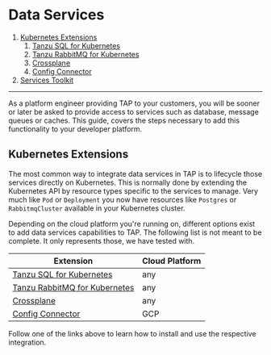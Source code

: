 # Data Services

1. [Kubernetes Extensions](#kubernetes-extensions)
    1. [Tanzu SQL for Kubernetes](./tanzu-sql.md)
    2. [Tanzu RabbitMQ for Kubernetes](./tanzu-rmq.md)
    3. [Crossplane](https://www.crossplane.io/)
    4. [Config Connector](https://cloud.google.com/config-connector/docs/overview)
2. [Services Toolkit](./services-toolkit.md)
---

As a platform engineer providing TAP to your customers, you will be sooner or later be asked to provide access to services such as database, message queues or caches. This guide, covers the steps necessary to add this functionality to your developer platform.

## Kubernetes Extensions

The most common way to integrate data services in TAP is to lifecycle those services directly on Kubernetes. This is normally done by extending the Kubernetes API by resource types specific to the services to manage. Very much like `Pod` or `Deployment` you now have resources like `Postgres` or `RabbitmqCluster` available in your Kubernetes cluster. 

Depending on the cloud platform you're running on, different options exist to add data services capabilities to TAP. The following list is not meant to be complete. It only represents those, we have tested with. 

| Extension | Cloud Platform |
|---|---|
| [Tanzu SQL for Kubernetes](./tanzu-sql.md) | any |
| [Tanzu RabbitMQ for Kubernetes](./tanzu-rmq.md) | any |
| [Crossplane](https://www.crossplane.io/) | any |
| [Config Connector](https://cloud.google.com/config-connector/docs/overview) | GCP |

Follow one of the links above to learn how to install and use the respective integration.
